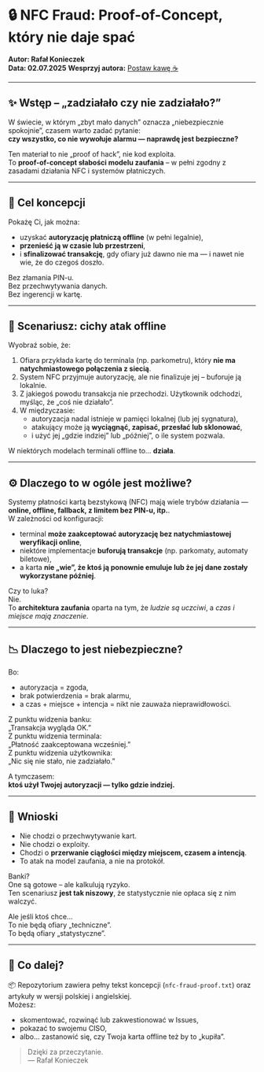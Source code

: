 # 🔒 NFC Fraud: Proof-of-Concept, który nie daje spać

**Autor: Rafał Konieczek**  
**Data: 02.07.2025** 
**Wesprzyj autora:** [Postaw kawę ☕](https://www.buymeacoffee.com/rafal)

---

## ✨ Wstęp – „zadziałało czy nie zadziałało?”

W świecie, w którym „zbyt mało danych” oznacza „niebezpiecznie spokojnie”, czasem warto zadać pytanie:  
**czy wszystko, co nie wywołuje alarmu — naprawdę jest bezpieczne?**

Ten materiał to nie „proof of hack”, nie kod exploita.  
To **proof-of-concept słabości modelu zaufania** – w pełni zgodny z zasadami działania NFC i systemów płatniczych.

---

## 🎯 Cel koncepcji

Pokażę Ci, jak można:

- uzyskać **autoryzację płatniczą offline** (w pełni legalnie),
- **przenieść ją w czasie lub przestrzeni**,
- i **sfinalizować transakcję**, gdy ofiary już dawno nie ma — i nawet nie wie, że do czegoś doszło.

Bez złamania PIN-u.  
Bez przechwytywania danych.  
Bez ingerencji w kartę.

---

## 🧪 Scenariusz: cichy atak offline

Wyobraź sobie, że:

1. Ofiara przykłada kartę do terminala (np. parkometru), który **nie ma natychmiastowego połączenia z siecią**.
2. System NFC przyjmuje autoryzację, ale nie finalizuje jej – buforuje ją lokalnie.
3. Z jakiegoś powodu transakcja nie przechodzi. Użytkownik odchodzi, myśląc, że „coś nie działało”.
4. W międzyczasie:
   - autoryzacja nadal istnieje w pamięci lokalnej (lub jej sygnatura),
   - atakujący może ją **wyciągnąć, zapisać, przesłać lub sklonować**,
   - i użyć jej „gdzie indziej” lub „później”, o ile system pozwala.

W niektórych modelach terminali offline to... **działa**.

---

## ⚙️ Dlaczego to w ogóle jest możliwe?

Systemy płatności kartą bezstykową (NFC) mają wiele trybów działania — **online, offline, fallback, z limitem bez PIN-u, itp.**.  
W zależności od konfiguracji:

- terminal **może zaakceptować autoryzację bez natychmiastowej weryfikacji online**,
- niektóre implementacje **buforują transakcje** (np. parkomaty, automaty biletowe),
- a karta **nie „wie”, że ktoś ją ponownie emuluje lub że jej dane zostały wykorzystane później**.

Czy to luka?  
Nie.  
To **architektura zaufania** oparta na tym, że *ludzie są uczciwi*, a *czas i miejsce mają znaczenie*.

---

## 📉 Dlaczego to jest niebezpieczne?

Bo:

- autoryzacja = zgoda,
- brak potwierdzenia = brak alarmu,
- a czas + miejsce + intencja = nikt nie zauważa nieprawidłowości.

Z punktu widzenia banku:  
„Transakcja wygląda OK.”  
Z punktu widzenia terminala:  
„Płatność zaakceptowana wcześniej.”  
Z punktu widzenia użytkownika:  
„Nic się nie stało, nie zadziałało.”

A tymczasem:  
**ktoś użył Twojej autoryzacji — tylko gdzie indziej.**

---

## 🧠 Wnioski

- Nie chodzi o przechwytywanie kart.
- Nie chodzi o exploity.
- Chodzi o **przerwanie ciągłości między miejscem, czasem a intencją**.
- To atak na model zaufania, a nie na protokół.

Banki?  
One są gotowe – ale kalkulują ryzyko.  
Ten scenariusz **jest tak niszowy**, że statystycznie nie opłaca się z nim walczyć.

Ale jeśli ktoś chce...  
To nie będą ofiary „techniczne”.  
To będą ofiary „statystyczne”.

---

## 🧩 Co dalej?

📦 Repozytorium zawiera pełny tekst koncepcji (`nfc-fraud-proof.txt`) oraz artykuły w wersji polskiej i angielskiej.  
Możesz:

- skomentować, rozwinąć lub zakwestionować w Issues,
- pokazać to swojemu CISO,
- albo... zastanowić się, czy Twoja karta offline też by to „kupiła”.

> Dzięki za przeczytanie.  
> — Rafał Konieczek
